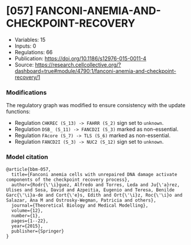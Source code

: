# \[057\] FANCONI-ANEMIA-AND-CHECKPOINT-RECOVERY

 - Variables: 15
 - Inputs: 0
 - Regulations: 66
 - Publication: https://doi.org/10.1186/s12976-015-0011-4
 - Source: https://research.cellcollective.org/?dashboard=true#module/4790:1/fanconi-anemia-and-checkpoint-recovery/1


### Modifications

The regulatory graph was modified to ensure consistency with the update functions:

 - Regulation `CHKREC (S_13) -> FAHRR (S_2)` sign set to `unknown`.
 - Regulation `DSB_ (S_11) -> FANCD2I (S_3)` marked as non-essential.
 - Regulation `FAcore (S_7) -> TLS (S_6)` marked as non-essential.
 - Regulation `FANCD2I (S_3) -> NUC2 (S_12)` sign set to `unknown`.


### Model citation

```
@article{bbm-057,
  title={Fanconi anemia cells with unrepaired DNA damage activate components of the checkpoint recovery process},
  author={Rodr{\'\i}guez, Alfredo and Torres, Leda and Ju{\'a}rez, Ulises and Sosa, David and Azpeitia, Eugenio and Teresa, Benilde Garc{\'\i}a-de and Cort{\'e}s, Edith and Ort{\'\i}z, Roc{\'\i}o and Salazar, Ana M and Ostrosky-Wegman, Patricia and others},
  journal={Theoretical Biology and Medical Modelling},
  volume={12},
  number={1},
  pages={1--22},
  year={2015},
  publisher={Springer}
}
```

